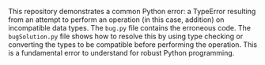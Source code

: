 This repository demonstrates a common Python error: a TypeError resulting from an attempt to perform an operation (in this case, addition) on incompatible data types.  The `bug.py` file contains the erroneous code.  The `bugSolution.py` file shows how to resolve this by using type checking or converting the types to be compatible before performing the operation. This is a fundamental error to understand for robust Python programming.